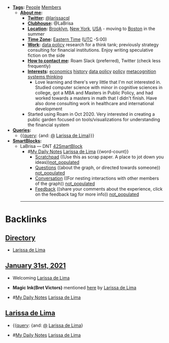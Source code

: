 - **[Tags](<Tags.md>):** [People](<People.md>) [Members](<Members.md>)
    - **[About me](<About me.md>):**
        - **[Twitter](<Twitter.md>):** [@larissacql](https://twitter.com/larissacql)
        - **[Clubhouse](<Clubhouse.md>):** @LaBrisa
        - **[Location](<Location.md>):** [Brooklyn](<Brooklyn.md>), [New York](<New York.md>), [USA](<USA.md>) - moving to [Boston](<Boston.md>) in the summer
        - **[Time Zone](<Time Zone.md>):** [Eastern Time](<Eastern Time.md>) ([UTC](<UTC.md>) -5:00)
        - **[Work](<Work.md>):** [data policy](<data policy.md>) research for a think tank; previously strategy consulting for financial institutions.  Enjoy writing speculative fiction on the side
        - **[How to contact me](<How to contact me.md>):** Roam Slack (preferred), Twitter (check less frequently)
        - **[Interests](<Interests.md>):** [economics](<economics.md>) [history](<history.md>) [data policy](<data policy.md>) [policy](<policy.md>) [metacognition](<metacognition.md>) [systems thinking](<systems thinking.md>)
            - Love learning and there's very little that I'm not interested in.  Studied computer science with minor in cognitive sciences in college, got a MBA and Masters in Public Policy, and had worked towards a masters in math that I didn't finish.  Have also done consulting work in healthcare and international development
        - Started using Roam in Oct 2020.  Very interested in creating a public garden focused on tools/visualizations for understanding the financial system
- **[Queries](<Queries.md>):**
    - {{[query](<query.md>): {and: [@](<@.md>) [Larissa de Lima](<Larissa de Lima.md>)}}}
- **[SmartBlocks](<SmartBlocks.md>):**
    - LaBrisa — DNT [42SmartBlock](<42SmartBlock.md>)
        - #[My Daily Notes](<My Daily Notes.md>) [Larissa de Lima](<Larissa de Lima.md>) {{word-count}}
            - [Scratchpad](<Scratchpad.md>) ((Use this as scrap paper. A place to jot down you ideas))[not_populated](<not_populated.md>)
            - [Questions](<Questions.md>) ((about the graph, or directed towards someone)) [not_populated](<not_populated.md>)
            - [Conversation](<Conversation.md>) ((For nesting interactions with other members of the graph)) [not_populated](<not_populated.md>)
            - [Feedback](<Feedback.md>) ((share your comments about the experience, click on the feedback tag for more info)) [not_populated](<not_populated.md>)
        - ---

# Backlinks
## [Directory](<Directory.md>)
- [Larissa de Lima](<Larissa de Lima.md>)

## [January 31st, 2021](<January 31st, 2021.md>)
- Welcoming [Larissa de Lima](<Larissa de Lima.md>)

- __Magic Ink(Bret Victors)__ mentioned [here](((PHA4b1MZj))) by [Larissa de Lima](<Larissa de Lima.md>)

- #[My Daily Notes](<My Daily Notes.md>) [Larissa de Lima](<Larissa de Lima.md>)

## [Larissa de Lima](<Larissa de Lima.md>)
- {{[query](<query.md>): {and: [@](<@.md>) [Larissa de Lima](<Larissa de Lima.md>)}

- #[My Daily Notes](<My Daily Notes.md>) [Larissa de Lima](<Larissa de Lima.md>)

